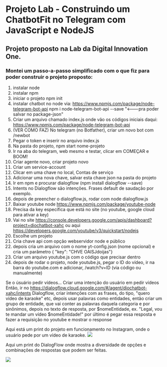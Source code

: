 # Projeto Lab - Construindo um ChatbotFit no Telegram com JavaScript e NodeJS

## Projeto proposto na Lab da Digital Innovation One.

### Montei um passo-a-passo simplificado com o que fiz para poder construir o projeto proposto:

1. instalar node
2. instalar npm
3. iniciar o projeto npm init
3. instalar chatbot no node via: https://www.npmjs.com/package/node-telegram-bot-api npm i node-telegram-bot-api --save "<---pra poder salvar no package-json"
5. Criar um arquivo chamado index.js onde vão os códigos iniciais daqui: https://www.npmjs.com/package/node-telegram-bot-api
6. (VER COMO FAZ) No telegram (no Botfather), criar um novo bot com /newbot
7. Pegar o token e inserir no arquivo index.js
8. Na pasta do projeto, npm start nome-projeto
9. Ir na aba do telegram, web mesmo e testar, clicar em COMEÇAR e BOOM!
10. Criar agente novo, criar projeto novo
11. Criar um service-account
12. Clicar em uma chave no local, Contas de serviço
13. Adicionar uma nova chave, salvar esta chave json na pasta do projeto
14. Ir em npm e procurar dialogflow (npm install dialogflow --save)
15. Intents no Dialogflow são intenções. Frases default de saudação por exemplo.
16. depois de preencher o dialogflow.js, rodar com node dialogflow.js
17. Baixar youtube node https://www.npmjs.com/package/youtube-node
18. Precisa da key específica que está no site (no youtube, google cloud para ativar a key)
19. Vai no site https://console.developers.google.com/apis/dashboard?project=diochatbot-xahc
ou aqui
https://developers.google.com/youtube/v3/quickstart/nodejs
20. Escolhe um projeto
21. Cria chave api com opção webservidor node e público
22. depois cria um arquivo com o nome yt-config.json (nome opcional) e cria
um parâmetro { "key": "CHVE OAISJdoijas"}
23. Criar um arquivo youtube.js com o código que precisar dentro
24. depois de rodar o projeto, node youtube.js, pegar o ID do vídeo,
ir na barra do youtube.com e adicionar, /watch?v=ID (via código ou manualmente)

Se o úsuário pedir vídeos...
Criar uma intenção do usuário em pedir vídeos
Então, ir no https://dialogflow.cloud.google.com/#/agent/diochatbot-xahc/intents
Dialogflow, criar intenções com as frases, do tipo, "quero vídeo de karaoke" etc,
depois usar palavras como entidades, então criar um grupo de entidade, que vai conter as palavras daquela categoria e por sinônimos,
depois no texto de resposta, por $nomeEntidade, ex. "Legal, vou te mandar um vídeo $nomeEntidade!"
por último é pegar essa resposta e fazer a requisição no youtube e mostrar o response


Aqui está um print do projeto em funcionamento no Instagram, onde o usuário pede por um vídeo de karaoke.
<img src="https://imgur.com/yhLbbAj.jpg"></img>

Aqui um print do DialogFlow onde mostra a diversidade de opções e combinações de respostas que podem ser feitas.

<img src="https://imgur.com/qMFaaq3.jpg"></img>
